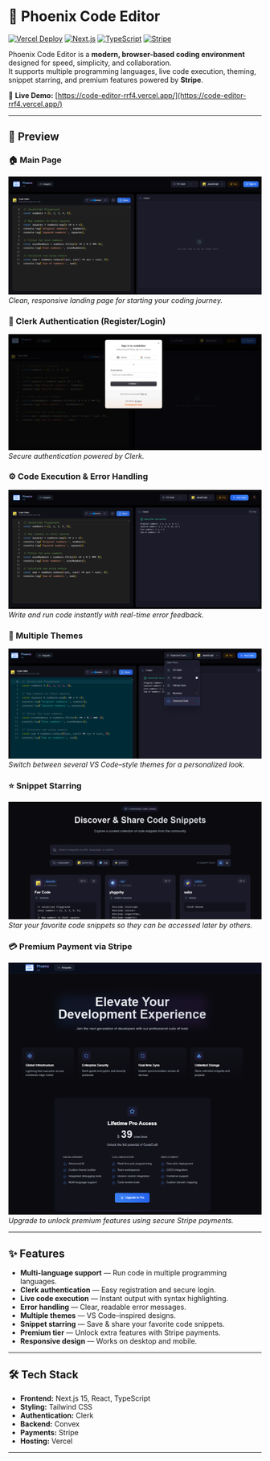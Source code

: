 # 🌟 Phoenix Code Editor

[![Vercel Deploy](https://img.shields.io/badge/Deployed%20on-Vercel-000000?logo=vercel)](https://code-editor-rrf4.vercel.app/)
[![Next.js](https://img.shields.io/badge/Next.js-15-black?logo=next.js)](https://nextjs.org/)
[![TypeScript](https://img.shields.io/badge/TypeScript-blue?logo=typescript)](https://www.typescriptlang.org/)
[![Stripe](https://img.shields.io/badge/Payments-Stripe-626CD9?logo=stripe)](https://stripe.com/)

Phoenix Code Editor is a **modern, browser-based coding environment** designed for speed, simplicity, and collaboration.  
It supports multiple programming languages, live code execution, theming, snippet starring, and premium features powered by **Stripe**.

🚀 **Live Demo:** [https://code-editor-rrf4.vercel.app/](https://code-editor-rrf4.vercel.app/)

---

## 📸 Preview

### 🏠 Main Page
![Main Page](Screenshot%202025-08-10%20223301.png)  
*Clean, responsive landing page for starting your coding journey.*

### 🔑 Clerk Authentication (Register/Login)
![Auth Page](Screenshot%202025-08-10%20223336.png)  
*Secure authentication powered by Clerk.*

### ⚙️ Code Execution & Error Handling
![Execution Page](Screenshot%202025-08-10%20223427.png)  
*Write and run code instantly with real-time error feedback.*

### 🎨 Multiple Themes
![Themes & Snippets](themes)  
*Switch between several VS Code–style themes for a personalized look.*

### ⭐ Snippet Starring
![Snippets](snnipets)
*Star your favorite code snippets so they can be accessed later by others.*

### 💳 Premium Payment via Stripe
![Payment](image.png)
*Upgrade to unlock premium features using secure Stripe payments.*

---

## ✨ Features

- **Multi-language support** — Run code in multiple programming languages.
- **Clerk authentication** — Easy registration and secure login.
- **Live code execution** — Instant output with syntax highlighting.
- **Error handling** — Clear, readable error messages.
- **Multiple themes** — VS Code–inspired designs.
- **Snippet starring** — Save & share your favorite code snippets.
- **Premium tier** — Unlock extra features with Stripe payments.
- **Responsive design** — Works on desktop and mobile.

---

## 🛠 Tech Stack

- **Frontend:** Next.js 15, React, TypeScript
- **Styling:** Tailwind CSS
- **Authentication:** Clerk
- **Backend:** Convex
- **Payments:** Stripe
- **Hosting:** Vercel

---

